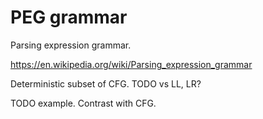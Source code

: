 # PEG grammar

Parsing expression grammar.

<https://en.wikipedia.org/wiki/Parsing_expression_grammar>

Deterministic subset of CFG. TODO vs LL, LR?

TODO example. Contrast with CFG.
